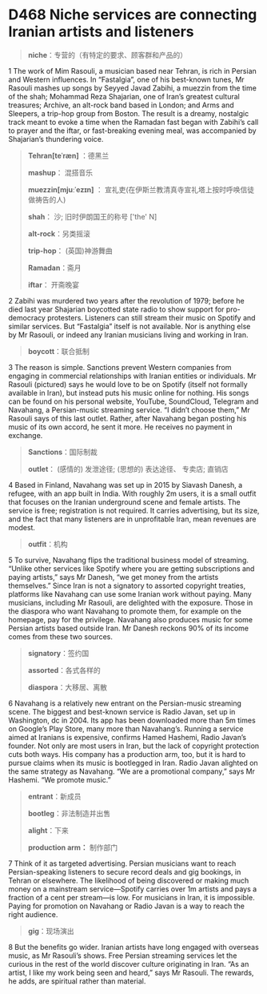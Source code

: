 # D468 Niche services are connecting Iranian artists and listeners
> **niche**：专营的（有特定的要求、顾客群和产品的）
 > 

1 The work of Mim Rasouli, a musician based near Tehran, is rich in Persian and Western influences. In “Fastalgia”, one of his best-known tunes, Mr Rasouli mashes up songs by Seyyed Javad Zabihi, a muezzin from the time of the shah; Mohammad Reza Shajarian, one of Iran’s greatest cultural treasures; Archive, an alt-rock band based in London; and Arms and Sleepers, a trip-hop group from Boston. The result is a dreamy, nostalgic track meant to evoke a time when the Ramadan fast began with Zabihi’s call to prayer and the iftar, or fast-breaking evening meal, was accompanied by Shajarian’s thundering voice.

> **Tehran[teˈræn]** ：德黑兰
>
> **mashup**： 混搭音乐
>
> **muezzin[mjuːˈezɪn]** ： 宣礼吏(在伊斯兰教清真寺宣礼塔上按时呼唤信徒做祷告的人)
>
> **shah**： 沙; 旧时伊朗国王的称号 ['the' N]
>
> **alt-rock**：另类摇滚
>
> **trip-hop**： (英国)神游舞曲
>
> **Ramadan**：斋月
>
> **iftar**： 开斋晚宴
>

2 Zabihi was murdered two years after the revolution of 1979; before he died last year Shajarian boycotted state radio to show support for pro-democracy protesters. Listeners can still stream their music on Spotify and similar services. But “Fastalgia” itself is not available. Nor is anything else by Mr Rasouli, or indeed any Iranian musicians living and working in Iran.

> **boycott**：联合抵制
>

3 The reason is simple. Sanctions prevent Western companies from engaging in commercial relationships with Iranian entities or individuals. Mr Rasouli (pictured) says he would love to be on Spotify (itself not formally available in Iran), but instead puts his music online for nothing. His songs can be found on his personal website, YouTube, SoundCloud, Telegram and Navahang, a Persian-music streaming service. “I didn’t choose them,” Mr Rasouli says of this last outlet. Rather, after Navahang began posting his music of its own accord, he sent it more. He receives no payment in exchange.

> **Sanctions**：国际制裁
>
> **outlet**： (感情的) 发泄途径; (思想的) 表达途径、 专卖店; 直销店
>

4 Based in Finland, Navahang was set up in 2015 by Siavash Danesh, a refugee, with an app built in India. With roughly 2m users, it is a small outfit that focuses on the Iranian underground scene and female artists. The service is free; registration is not required. It carries advertising, but its size, and the fact that many listeners are in unprofitable Iran, mean revenues are modest.

> **outfit**：机构
>

5 To survive, Navahang flips the traditional business model of streaming. “Unlike other services like Spotify where you are getting subscriptions and paying artists,” says Mr Danesh, “we get money from the artists themselves.” Since Iran is not a signatory to assorted copyright treaties, platforms like Navahang can use some Iranian work without paying. Many musicians, including Mr Rasouli, are delighted with the exposure. Those in the diaspora who want Navahang to promote them, for example on the homepage, pay for the privilege. Navahang also produces music for some Persian artists based outside Iran. Mr Danesh reckons 90% of its income comes from these two sources.

> **signatory**：签约国
>
> **assorted**：各式各样的
>
> **diaspora**：大移居、离散
>

6 Navahang is a relatively new entrant on the Persian-music streaming scene. The biggest and best-known service is Radio Javan, set up in Washington, dc in 2004. Its app has been downloaded more than 5m times on Google’s Play Store, many more than Navahang’s. Running a service aimed at Iranians is expensive, confirms Hamed Hashemi, Radio Javan’s founder. Not only are most users in Iran, but the lack of copyright protection cuts both ways. His company has a production arm, too, but it is hard to pursue claims when its music is bootlegged in Iran. Radio Javan alighted on the same strategy as Navahang. “We are a promotional company,” says Mr Hashemi. “We promote music.”

> **entrant**：新成员
>
> **bootleg**：非法制造并出售
>
> **alight**：下来
>
> **production arm：** 制作部门
>

7 Think of it as targeted advertising. Persian musicians want to reach Persian-speaking listeners to secure record deals and gig bookings, in Tehran or elsewhere. The likelihood of being discovered or making much money on a mainstream service—Spotify carries over 1m artists and pays a fraction of a cent per stream—is low. For musicians in Iran, it is impossible. Paying for promotion on Navahang or Radio Javan is a way to reach the right audience.

> **gig**：现场演出
>

8 But the benefits go wider. Iranian artists have long engaged with overseas music, as Mr Rasouli’s shows. Free Persian streaming services let the curious in the rest of the world discover culture originating in Iran. “As an artist, I like my work being seen and heard,” says Mr Rasouli. The rewards, he adds, are spiritual rather than material.

